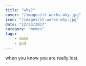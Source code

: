 ```yaml
---
title: "why?"
cover: "/images/it-works-why.jpg"
icon: "/images/it-works-why.jpg"
date: "12/23/2017"
category: "memes"
tags:
    - meme
    - god
---
```


when you know you are really lost.
